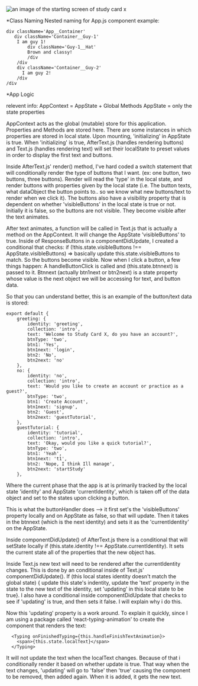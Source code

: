   ![an image of the starting screen of study card x](https://ibb.co/F8Ks7fM)
  
  *Class Naming
Nested naming for App.js component example:
```
div className='App__Container'
   div className='Container__Guy-1'
    I am guy 1!
        div className='Guy-1__Hat'
        Brown and classy!
        /div
    /div
    div className='Container__Guy-2'
      I am guy 2!
    /div
/div
```

  *App Logic
  
relevent info: 
AppContext = AppState + Global Methods
AppState = only the state properties 

AppContext acts as the global (mutable) store for this application. Properties and Methods are stored here. There are some instances in which properties are stored in local state. Upon mounting, 'initializing' in AppState is true. When 'initializing' is true, AfterText.js (handles rendering buttons) and Text.js (handles rendering text) will set their localState to preset values in order to display the first text and buttons.

Inside AfterText.js' render() method, I've hard coded a switch statement that will conditionally render the type of buttons that I want. (ex: one button, two buttons, three buttons). Render will read the 'type' in the local state, and render buttons with properties given by the local state (i.e. The button texts, what dataObject the button points to.. so we know what new buttons/text to render when we click it). The buttons also have a visibility property that is dependent on whether 'visibleButtons' in the local state is true or not. Initially it is false, so the buttons are not visible. They become visible after the text animates.

After text animates, a function will be called in Text.js that is actually a method on the AppContext. It will change the AppState 'visibleButtons' to true. Inside of ResponseButtons in a componentDidUpdate, I created a conditional that checks: if (!this.state.visibleButtons !== AppState.visibleButtons) => basically update this.state.visibleButtons to match. So the buttons become visible. Now when I click a button, a few things happen: A handleButtonClick is called and (this.state.btnnext) is passed to it. Btnnext
(actually btn1next or btn2next) is a state property whose value is the next object we will be accessing for text, and button data.

So that you can understand better, this is an example of the button/text data
is stored:
```
export default {
    greeting: {
        identity: 'greeting',
        collection: 'intro',
        text: 'Welcome to Study Card X, do you have an account?',
        btnType: 'two',
        btn1: 'Yes',
        btn1next: 'login',
        btn2: 'No',
        btn2next: 'no'
    },
    no: {
        identity: 'no',
        collection: 'intro',
        text: 'Would you like to create an account or practice as a guest?',
        btnType: 'two',
        btn1: 'Create Account',
        btn1next: 'signup',
        btn2: 'Guest',
        btn2next: 'guestTutorial',
    },
    guestTutorial: {
        identity: 'tutorial',
        collection: 'intro',
        text: 'Okay, would you like a quick tutorial?',
        btnType: 'two',
        btn1: 'Yeah',
        btn1next: 't1',
        btn2: 'Nope, I think Ill manage',
        btn2next: 'startStudy'
    },
```
Where the current phase that the app is at is primarily tracked by the local state 'identity' and AppState 'currentIdentity', which is taken off of the data object and set to the states upon clicking a button.

This is what the buttonHandler does --> it first set's the 
'visibleButtons' property locally and on AppState as false, so that will update. Then it takes in the btnnext (which is the next identity) and sets it as the 'currentIdentity' on the AppState.

Inside componentDidUpdate() of AfterText.js there is a conditional that will setState locally if (this.state.identity !== AppState.currentIdentity). It sets the current state all of the properties that the new object has.

Inside Text.js new text will need to be rendered after the currentIdentity changes. This is done by an conditional inside of Text.js' componentDidUpdate(). If (this local states identity doesn't match the global state) { update this state's indentity, update the 'text' property in the state to the new text of the identity, set 'updating' in this local state to be true}. I also have a conditional inside componentDidUpdate that checks to see if 'updating' is true, and then sets it false. I will explain why i do this.

Now this 'updating' property is a work around. To explain it quickly, since I am using a package called 'react-typing-animation' to create the component that renders the text: 

      <Typing onFinishedTyping={this.handleFinishTextAnimation}>
        <span>{this.state.localText}</span>
      </Typing>

It will not update the text when the localText changes. Because of that i conditionally render it based on whether update is true. That way when the text changes, 'updating' will go to 'false' then 'true' causing the component to be removed, then added again. When it is added, it gets the new text.

